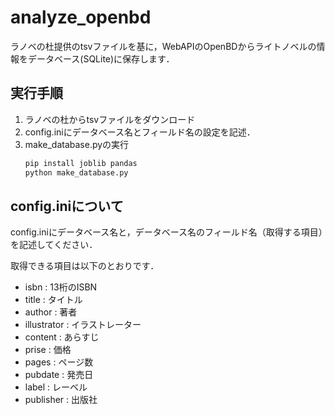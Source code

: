 # analyze_openbd
ラノベの杜提供のtsvファイルを基に，WebAPIのOpenBDからライトノベルの情報をデータベース(SQLite)に保存します．

## 実行手順
1. ラノベの杜からtsvファイルをダウンロード
2. config.iniにデータベース名とフィールド名の設定を記述．
3. make_database.pyの実行
    ```python
    pip install joblib pandas
    python make_database.py
    ```

## config.iniについて
config.iniにデータベース名と，データベース名のフィールド名（取得する項目）を記述してください．

取得できる項目は以下のとおりです．
- isbn : 13桁のISBN
- title : タイトル
- author : 著者
- illustrator : イラストレーター
- content : あらすじ
- prise : 価格
- pages : ページ数
- pubdate : 発売日
- label : レーベル
- publisher : 出版社
